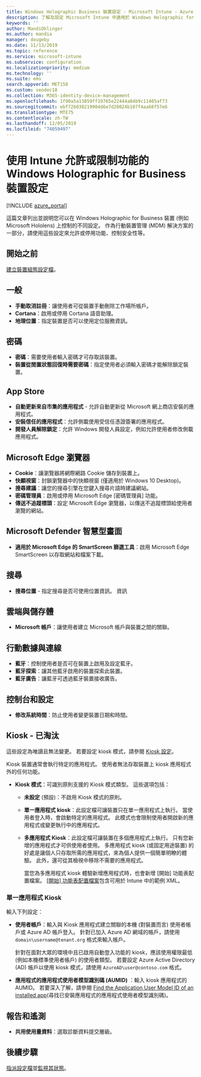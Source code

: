 ```yaml
---
title: Windows Holographic Business 裝置設定 - Microsoft Intune - Azure | Microsoft Docs
description: 了解及設定 Microsoft Intune 中適用於 Windows Holographic for Business 的裝置限制設定，包括取消註冊、地理位置、密碼、從應用程式市集安裝應用程式、Microsoft Edge 中的 Cookie 和快顯、Microsoft Defender、搜尋、雲端與儲存體、藍牙連線能力、系統時間，以及 Azure 中的使用情況資料。
keywords: ''
author: MandiOhlinger
ms.author: mandia
manager: dougeby
ms.date: 11/13/2019
ms.topic: reference
ms.service: microsoft-intune
ms.subservice: configuration
ms.localizationpriority: medium
ms.technology: ''
ms.suite: ems
search.appverid: MET150
ms.custom: seodec18
ms.collection: M365-identity-device-management
ms.openlocfilehash: 1f90a5a13859ff19765e22444a84b9c11405af73
ms.sourcegitcommit: ebf72b038219904d6e7d20024b107f4aa68f57e6
ms.translationtype: MTE75
ms.contentlocale: zh-TW
ms.lasthandoff: 12/05/2019
ms.locfileid: "74059497"
---
```

# <a name="windows-holographic-for-business-device-settings-to-allow-or-restrict-features-using-intune"></a>使用 Intune 允許或限制功能的 Windows Holographic for Business 裝置設定

[!INCLUDE [azure_portal](../includes/azure_portal.md)]

這篇文章列出並說明您可以在 Windows Holographic for Business 裝置 (例如 Microsoft Hololens) 上控制的不同設定。 作為行動裝置管理 (MDM) 解決方案的一部分，請使用這些設定來允許或停用功能、控制安全性等。

## <a name="before-you-begin"></a>開始之前

[建立裝置組態設定檔](device-restrictions-configure.md#create-the-profile)。

## <a name="general"></a>一般

- **手動取消註冊**：讓使用者可從裝置手動刪除工作場所帳戶。
- **Cortana**：啟用或停用 Cortana 語音助理。
- **地理位置**：指定裝置是否可以使用定位服務資訊。

## <a name="password"></a>密碼

- **密碼**：需要使用者輸入密碼才可存取該裝置。
- **裝置從閒置狀態回復時需要密碼**：指定使用者必須輸入密碼才能解除鎖定裝置。

## <a name="app-store"></a>App Store

- **自動更新來自市集的應用程式** - 允許自動更新從 Microsoft 網上商店安裝的應用程式。
- **安裝信任的應用程式**：允許側載使用受信任憑證簽署的應用程式。
- **開發人員解除鎖定**：允許 Windows 開發人員設定，例如允許使用者修改側載應用程式。

## <a name="microsoft-edge-browser"></a>Microsoft Edge 瀏覽器

- **Cookie**：讓瀏覽器將網際網路 Cookie 儲存到裝置上。
- **快顯視窗**：封鎖瀏覽器中的快顯視窗 (僅適用於 Windows 10 Desktop)。
- **搜尋建議**：讓您的搜尋引擎在您鍵入搜尋片語時建議網站。
- **密碼管理員**：啟用或停用 Microsoft Edge [密碼管理員] 功能。
- **傳送不追蹤標頭**：設定 Microsoft Edge 瀏覽器，以傳送不追蹤標頭給使用者瀏覽的網站。

## <a name="microsoft-defender-smart-screen"></a>Microsoft Defender 智慧型畫面

- **適用於 Microsoft Edge 的 SmartScreen 篩選工具**：啟用 Microsoft Edge SmartScreen 以存取網站和檔案下載。

## <a name="search"></a>搜尋

- **搜尋位置** - 指定搜尋是否可使用位置資訊。 資訊

## <a name="cloud-and-storage"></a>雲端與儲存體

- **Microsoft 帳戶**：讓使用者建立 Microsoft 帳戶與裝置之間的關聯。

## <a name="cellular-and-connectivity"></a>行動數據與連線

- **藍牙**：控制使用者是否可在裝置上啟用及設定藍牙。
- **藍牙探索**：讓其他藍牙啟用的裝置探索此裝置。
- **藍牙廣告**：讓藍牙可透過藍牙裝置接收廣告。

## <a name="control-panel-and-settings"></a>控制台和設定

- **修改系統時間**：防止使用者變更裝置日期和時間。

## <a name="kiosk---obsolete"></a>Kiosk - 已淘汰

這些設定為唯讀且無法變更。 若要設定 kiosk 模式，請參閱 [Kiosk 設定](kiosk-settings-holographic.md)。

Kiosk 裝置通常會執行特定的應用程式。 使用者無法存取裝置上 kiosk 應用程式外的任何功能。

- **Kiosk 模式**：可識別原則支援的 Kiosk 模式類型。 這些選項包括：

  - **未設定** (預設)：不啟用 Kiosk 模式的原則。 
  - **單一應用程式 kiosk**：此設定檔可讓裝置只在單一應用程式上執行。 當使用者登入時，會啟動特定的應用程式。 此模式也會限制使用者開啟新的應用程式或變更執行中的應用程式。
  - **多應用程式 Kiosk**：此設定檔可讓裝置在多個應用程式上執行。 只有您新增的應用程式才可供使用者使用。 多應用程式 kiosk (或固定用途裝置) 的好處是讓個人只存取所需的應用程式，來為個人提供一個簡單明瞭的體驗。 此外，還可從其檢視中移除不需要的應用程式。 
  
    當您為多應用程式 kiosk 體驗新增應用程式時，也會新增 [開始] 功能表配置檔案。 [[開始] 功能表配置檔案](/hololens/hololens-kiosk#start-layout-file-for-mdm-intune-and-others)包含可用於 Intune 中的範例 XML。 

### <a name="single-app-kiosks"></a>單一應用程式 Kiosk

輸入下列設定：

- **使用者帳戶**：輸入與 Kiosk 應用程式建立關聯的本機 (對裝置而言) 使用者帳戶或 Azure AD 帳戶登入。 針對已加入 Azure AD 網域的帳戶，請使用 `domain\username@tenant.org` 格式來輸入帳戶。 

    針對在面對大眾的環境中且已啟用自動登入功能的 kiosk，應該使用權限最低 (例如本機標準使用者帳戶) 的使用者類型。 若要設定 Azure Active Directory (AD) 帳戶以使用 kiosk 模式，請使用 `AzureAD\user@contoso.com` 格式。

- **應用程式的應用程式使用者模型識別碼 (AUMID)** ：輸入 kiosk 應用程式的 AUMID。 若要深入了解，請參閱 [Find the Application User Model ID of an installed app](https://docs.microsoft.com/windows-hardware/customize/enterprise/find-the-application-user-model-id-of-an-installed-app)(尋找已安裝應用程式的應用程式使用者模型識別碼)。

## <a name="reporting-and-telemetry"></a>報告和遙測

- **共用使用量資料**：選取診斷資料提交層級。

## <a name="next-steps"></a>後續步驟

[指派設定檔](device-profile-assign.md)並[監視其狀態](device-profile-monitor.md)。
